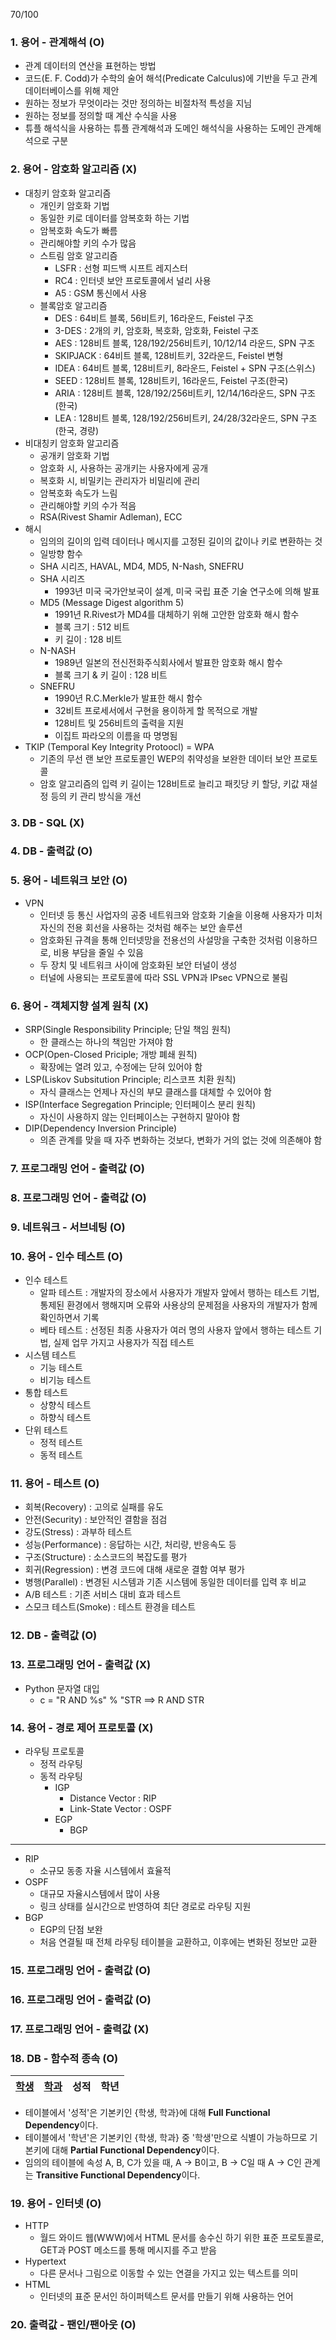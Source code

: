 70/100
### 1. 용어 - 관계해석 (O)
- 관계 데이터의 연산을 표현하는 방법
- 코드(E. F. Codd)가 수학의 술어 해석(Predicate Calculus)에 기반을 두고 관계 데이터베이스를 위해 제안
- 원하는 정보가 무엇이라는 것만 정의하는 비절차적 특성을 지님
- 원하는 정보를 정의할 때 계산 수식을 사용
- 튜플 해석식을 사용하는 튜플 관계해석과 도메인 해석식을 사용하는 도메인 관계해석으로 구분

### 2. 용어 - 암호화 알고리즘 (X)
- 대칭키 암호화 알고리즘
    - 개인키 암호화 기법
    - 동일한 키로 데이터를 암복호화 하는 기법
    - 암복호화 속도가 빠름
    - 관리해야할 키의 수가 많음
    - 스트림 암호 알고리즘
        - LSFR : 선형 피드백 시프트 레지스터
        - RC4 : 인터넷 보안 프로토콜에서 널리 사용
        - A5 : GSM 통신에서 사용
    - 블록암호 알고리즘
        - DES : 64비트 블록, 56비트키, 16라운드, Feistel 구조
        - 3-DES : 2개의 키, 암호화, 복호화, 암호화, Feistel 구조
        - AES : 128비트 블록, 128/192/256비트키, 10/12/14 라운드, SPN 구조
        - SKIPJACK : 64비트 블록, 128비트키, 32라운드, Feistel 변형
        - IDEA : 64비트 블록, 128비트키, 8라운드, Feistel + SPN 구조(스위스)
        - SEED : 128비트 블록, 128비트키, 16라운드, Feistel 구조(한국)
        - ARIA : 128비트 블록, 128/192/256비트키, 12/14/16라운드, SPN 구조(한국)
        - LEA : 128비트 블록, 128/192/256비트키, 24/28/32라운드, SPN 구조(한국, 경량)
- 비대칭키 암호화 알고리즘
    - 공개키 암호화 기법
    - 암호화 시, 사용하는 공개키는 사용자에게 공개
    - 복호화 시, 비밀키는 관리자가 비밀리에 관리
    - 암복호화 속도가 느림
    - 관리해야할 키의 수가 적음
    - RSA(Rivest Shamir Adleman), ECC
- 해시
    - 임의의 길이의 입력 데이터나 메시지를 고정된 길이의 값이나 키로 변환하는 것
    - 일방향 함수
    - SHA 시리즈, HAVAL, MD4, MD5, N-Nash, SNEFRU
    - SHA 시리즈
        - 1993년 미국 국가안보국이 설계, 미국 국립 표준 기술 연구소에 의해 발표
    - MD5 (Message Digest algorithm 5)
        - 1991년 R.Rivest가 MD4를 대체하기 위해 고안한 암호화 해시 함수
        - 블록 크기 : 512 비트
        - 키 길이 : 128 비트
    - N-NASH
        - 1989년 일본의 전신전화주식회사에서 발표한 암호화 해시 함수
        - 블록 크기 & 키 길이 : 128 비트
    - SNEFRU
        - 1990년 R.C.Merkle가 발표한 해시 함수
        - 32비트 프로세서에서 구현을 용이하게 할 목적으로 개발
        - 128비트 및 256비트의 출력을 지원
        - 이집트 파라오의 이름을 따 명명됨
- TKIP (Temporal Key Integrity Protoocl) = WPA
    - 기존의 무선 랜 보안 프로토콜인 WEP의 취약성을 보완한 데이터 보안 프로토콜
    - 암호 알고리즘의 입력 키 길이는 128비트로 늘리고 패킷당 키 할당, 키값 재설정 등의 키 관리 방식을 개선

### 3. DB - SQL (X)

### 4. DB - 출력값 (O)

### 5. 용어 - 네트워크 보안 (O)
- VPN
    - 인터넷 등 통신 사업자의 공중 네트워크와 암호화 기술을 이용해 사용자가 미처 자신의 전용 회선을 사용하는 것처럼 해주는 보안 솔루션
    - 암호화된 규격을 통해 인터넷망을 전용선의 사설망을 구축한 것처럼 이용하므로, 비용 부담을 줄일 수 있음
    - 두 장치 및 네트워크 사이에 암호화된 보안 터널이 생성
    - 터널에 사용되는 프로토콜에 따라 SSL VPN과 IPsec VPN으로 불림

### 6. 용어 - 객체지향 설계 원칙 (X)
- SRP(Single Responsibility Principle; 단일 책임 원칙)
    - 한 클래스는 하나의 책임만 가져야 함
- OCP(Open-Closed Priciple; 개방 폐쇄 원칙)
    - 확장에는 열려 있고, 수정에는 닫혀 있어야 함
- LSP(Liskov Subsitution Principle; 리스코프 치환 원칙)
    - 자식 클래스는 언제나 자신의 부모 클래스를 대체할 수 있어야 함
- ISP(Interface Segregation Principle; 인터페이스 분리 원칙)
    - 자신이 사용하지 않는 인터페이스는 구현하지 말아야 함
- DIP(Dependency Inversion Principle)
    - 의존 관계를 맞을 때 자주 변화하는 것보다, 변화가 거의 없는 것에 의존해야 함

### 7. 프로그래밍 언어 - 출력값 (O)

### 8. 프로그래밍 언어 - 출력값 (O)

### 9. 네트워크 - 서브네팅 (O)

### 10. 용어 - 인수 테스트 (O)
- 인수 테스트
    - 알파 테스트 : 개발자의 장소에서 사용자가 개발자 앞에서 행하는 테스트 기법, 통제된 환경에서 행해지며 오류와 사용상의 문제점을 사용자의 개발자가 함께 확인하면서 기록
    - 베타 테스트 : 선정된 최종 사용자가 여러 명의 사용자 앞에서 행하는 테스트 기법, 실제 업무 가지고 사용자가 직접 테스트
- 시스템 테스트
    - 기능 테스트
    - 비기능 테스트
- 통합 테스트
    - 상향식 테스트
    - 하향식 테스트
- 단위 테스트
    - 정적 테스트
    - 동적 테스트

### 11. 용어 - 테스트 (O)
- 회복(Recovery) : 고의로 실패를 유도
- 안전(Security) : 보안적인 결함을 점검
- 강도(Stress) : 과부하 테스트
- 성능(Performance) : 응답하는 시간, 처리량, 반응속도 등
- 구조(Structure) : 소스코드의 복잡도를 평가
- 회귀(Regression) : 변경 코드에 대해 새로운 결함 여부 평가
- 병행(Parallel) : 변경된 시스템과 기존 시스템에 동일한 데이터를 입력 후 비교
- A/B 테스트 : 기존 서비스 대비 효과 테스트
- 스모크 테스트(Smoke) : 테스트 환경을 테스트

### 12. DB - 출력값 (O)

### 13. 프로그래밍 언어 - 출력값 (X)
- Python 문자열 대입
    - c = "R AND %s" % "STR ==> R AND STR

### 14. 용어 - 경로 제어 프로토콜 (X)
- 라우팅 프로토콜
    - 정적 라우팅
    - 동적 라우팅
        - IGP
            - Distance Vector : RIP
            - Link-State Vector : OSPF
        - EGP
            - BGP
---
- RIP
    - 소규모 동종 자율 시스템에서 효율적
- OSPF
    - 대규모 자율시스템에서 많이 사용
    - 링크 상태를 실시간으로 반영하여 최단 경로로 라우팅 지원
- BGP
    - EGP의 단점 보완
    - 처음 연결될 때 전체 라우팅 테이블을 교환하고, 이후에는 변화된 정보만 교환

### 15. 프로그래밍 언어 - 출력값 (O)

### 16. 프로그래밍 언어 - 출력값 (O)

### 17. 프로그래밍 언어 - 출력값 (X)

### 18. DB - 함수적 종속 (O)
|<U>학생</U>|<U>학과</U>|성적|학년|
|---|---|---|---|

- 테이블에서 '성적'은 기본키인 {학생, 학과}에 대해 **Full Functional Dependency**이다.
- 테이블에서 '학년'은 기본키인 {학생, 학과} 중 '학생'만으로 식별이 가능하므로 기본키에 대해 **Partial Functional Dependency**이다.
- 임의의 테이블에 속성 A, B, C가 있을 때, A → B이고, B → C일 때 A → C인 관계는 **Transitive Functional Dependency**이다.

### 19. 용어 - 인터넷 (O)
- HTTP
    - 월드 와이드 웹(WWW)에서 HTML 문서를 송수신 하기 위한 표준 프로토콜로, GET과 POST 메소드를 통해 메시지를 주고 받음
- Hypertext
    - 다른 문서나 그림으로 이동할 수 있는 연결을 가지고 있는 텍스트를 의미
- HTML
    - 인터넷의 표준 문서인 하이퍼텍스트 문서를 만들기 위해 사용하는 언어

### 20. 출력값 - 팬인/팬아웃 (O)